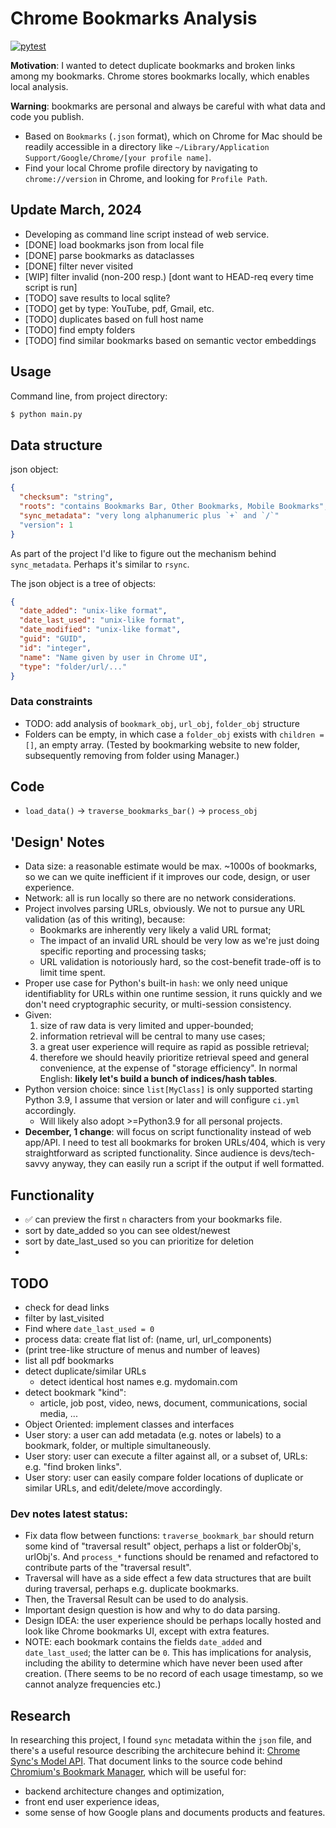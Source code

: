 # Chrome Bookmarks Analysis
[![pytest](https://github.com/pieteradejong/chrome-bookmarks/actions/workflows/ci.yml/badge.svg?branch=main)](https://github.com/pieteradejong/chrome-bookmarks/actions/workflows/ci.yml)

**Motivation**: I wanted to detect duplicate bookmarks and broken links among my bookmarks. Chrome stores bookmarks locally, which enables local analysis.

**Warning**: bookmarks are personal and always be careful with what data and code you publish.

* Based on `Bookmarks` (`.json` format), which on Chrome for Mac should be readily accessible in a directory like `~/Library/Application Support/Google/Chrome/[your profile name]`. 
* Find your local Chrome profile directory by navigating to `chrome://version` in Chrome, and looking for `Profile Path`.


## Update March, 2024
* Developing as command line script instead of web service.
* [DONE] load bookmarks json from local file
* [DONE] parse bookmarks as dataclasses
* [DONE] filter never visited
* [WIP] filter invalid (non-200 resp.) [dont want to HEAD-req every time script is run]
* [TODO] save results to local sqlite?
* [TODO] get by type: YouTube, pdf, Gmail, etc.
* [TODO] duplicates based on full host name
* [TODO] find empty folders
* [TODO] find similar bookmarks based on semantic vector embeddings


## Usage

Command line, from project directory:
```bash
$ python main.py
```

## Data structure
json object:
```json
{
  "checksum": "string",
  "roots": "contains Bookmarks Bar, Other Bookmarks, Mobile Bookmarks",
  "sync_metadata": "very long alphanumeric plus `+` and `/`"
  "version": 1
}
```

As part of the project I'd like to figure out the mechanism behind `sync_metadata`. Perhaps it's similar to `rsync`.

The json object is a tree of objects:
```json
{
  "date_added": "unix-like format",
  "date_last_used": "unix-like format",
  "date_modified": "unix-like format",
  "guid": "GUID",
  "id": "integer",
  "name": "Name given by user in Chrome UI",
  "type": "folder/url/..."
}

```
### Data constraints
* TODO: add analysis of `bookmark_obj`, `url_obj`, `folder_obj` structure
* Folders can be empty, in which case a `folder_obj` exists with `children = []`, an empty array. (Tested by bookmarking website to new folder, subsequently removing from folder using Manager.)
  

## Code
* `load_data()` -> `traverse_bookmarks_bar()` -> `process_obj`


## 'Design' Notes
* Data size: a reasonable estimate would be max. ~1000s of bookmarks, so we can we quite inefficient if it improves our code, design, or user experience.
* Network: all is run locally so there are no network considerations.
* Project involves parsing URLs, obviously. We not to pursue any URL validation (as of this writing), because:
  * Bookmarks are inherently very likely a valid URL format;
  * The impact of an invalid URL should be very low as we're just doing specific reporting and processing tasks;
  * URL validation is notoriously hard, so the cost-benefit trade-off is to limit time spent.
* Proper use case for Python's built-in `hash`: we only need unique identifiablity for URLs within one runtime session, it runs quickly and we don't need cryptographic security, or multi-session consistency.
* Given: 
  1) size of raw data is very limited and upper-bounded;
  2) information retrieval will be central to many use cases;
  3) a great user experience will require as rapid as possible retrieval;
  4) therefore we should heavily prioritize retrieval speed and general convenience, at the expense of "storage efficiency". In normal English: **likely let's build a bunch of indices/hash tables**. 
* Python version choice: since `list[MyClass]` is only supported starting Python 3.9, I assume that version or later and will configure `ci.yml` accordingly.
  * Will likely also adopt >=Python3.9 for all personal projects.
* **December, 1 change**: will focus on script functionality instead of web app/API. I need to test all bookmarks for broken URLs/404, which is very straightforward as scripted functionality. Since audience is devs/tech-savvy anyway, they can easily run a script if the output if well formatted.

## Functionality
* :white_check_mark: can preview the first `n` characters from your bookmarks file.
* sort by date_added so you can see oldest/newest
* sort by date_last_used so you can prioritize for deletion
* 


## TODO
* check for dead links
* filter by last_visited
* Find where `date_last_used = 0`
* process data: create flat list of: (name, url, url_components)
* (print tree-like structure of menus and number of leaves)
* list all pdf bookmarks
* detect duplicate/similar URLs
  * detect identical host names e.g. mydomain.com
* detect bookmark "kind":
  * article, job post, video, news, document, communications, social media, ...
* Object Oriented: implement classes and interfaces
* User story: a user can add metadata (e.g. notes or labels) to a bookmark, folder, or multiple simultaneously.
* User story: user can execute a filter against all, or a subset of, URLs: e.g. "find broken links".
* User story: user can easily compare folder locations of duplicate or similar URLs, and edit/delete/move accordingly.



### Dev notes latest status:
* Fix data flow between functions: `traverse_bookmark_bar` should return some kind of "traversal result" object, perhaps a list or folderObj's, urlObj's. And `process_*` functions should be renamed and refactored to contribute parts of the "traversal result". 
* Traversal will have as a side effect a few data structures that are built during traversal, perhaps e.g. duplicate bookmarks.
* Then, the Traversal Result can be used to do analysis.
* Important design question is how and why to do data parsing.
* Design IDEA: the user experience should be perhaps locally hosted and look like Chrome bookmarks UI, except with extra features.
* NOTE: each bookmark contains the fields `date_added` and `date_last_used`; the latter can be `0`. This has implications for analysis, including the ability to determine which have never been used after creation. (There seems to be no record of each usage timestamp, so we cannot analyze frequencies etc.)


## Research
In researching this project, I found `sync` metadata within the `json` file, and there's a useful resource describing the architecure behind it:
[Chrome Sync's Model API](https://www.chromium.org/developers/design-documents/sync/model-api/). That document links to the source code behind [Chromium's Bookmark Manager](https://chromium.googlesource.com/chromium/src/+/master/chrome/browser/resources/bookmarks/), which will be useful for:
* backend architecture changes and optimization,
* front end user experience ideas,
* some sense of how Google plans and documents products and features.

